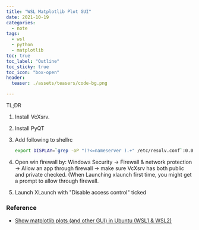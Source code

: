```yaml
---
title: "WSL Matplotlib Plot GUI"
date: 2021-10-19
categories:
  - note
tags:
  - wsl
  - python
  - matplotlib
toc: true
toc_label: "Outline"
toc_sticky: true
toc_icon: "box-open"
header:
  teaser: ./assets/teasers/code-bg.png

---
```


TL;DR

1. Install VcXsrv.
2. Install PyQT
3. Add following to shellrc

    ```bash
    export DISPLAY=`grep -oP "(?<=nameserver ).+" /etc/resolv.conf`:0.0
     ```

4. Open win firewall by:
Windows Security -> Firewall & network protection -> Allow an app through firewall -> make sure VcXsrv has both public and private checked. (When Launching xlaunch first time, you might get a prompt to allow through firewall.

5. Launch XLaunch with "Disable access control" ticked

### Reference
- [Show matplotlib plots (and other GUI) in Ubuntu (WSL1 & WSL2)](https://stackoverflow.com/questions/43397162/show-matplotlib-plots-and-other-gui-in-ubuntu-wsl1-wsl2)
